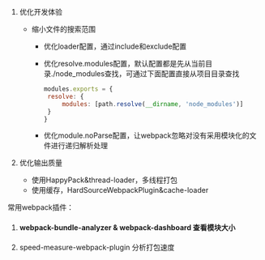 1. 优化开发体验

   - 缩小文件的搜索范围

     - 优化loader配置，通过include和exclude配置

     - 优化resolve.modules配置，默认配置都是先从当前目录./node_modules查找，可通过下面配置直接从项目目录查找

       ```js
       modules.exports = {
       	resolve: {
       		modules: [path.resolve(__dirname, 'node_modules')]
       	}
       }
       ```

     - 优化module.noParse配置，让webpack忽略对没有采用模块化的文件进行递归解析处理

2. 优化输出质量

   - 使用HappyPack&thread-loader，多线程打包
   - 使用缓存，HardSourceWebpackPlugin&cache-loader



常用webpack插件：

1. #### webpack-bundle-analyzer & webpack-dashboard 查看模块大小

2. speed-measure-webpack-plugin 分析打包速度